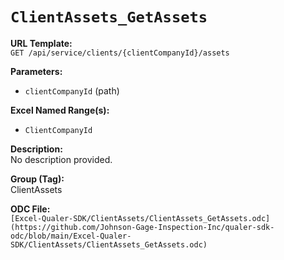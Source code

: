 # `ClientAssets_GetAssets`

**URL Template:**  
`GET /api/service/clients/{clientCompanyId}/assets`

**Parameters:**  
- `clientCompanyId` (path)

**Excel Named Range(s):**  
- `ClientCompanyId`

**Description:**  
No description provided.

**Group (Tag):**  
ClientAssets

**ODC File:**  
`[Excel-Qualer-SDK/ClientAssets/ClientAssets_GetAssets.odc](https://github.com/Johnson-Gage-Inspection-Inc/qualer-sdk-odc/blob/main/Excel-Qualer-SDK/ClientAssets/ClientAssets_GetAssets.odc)`
